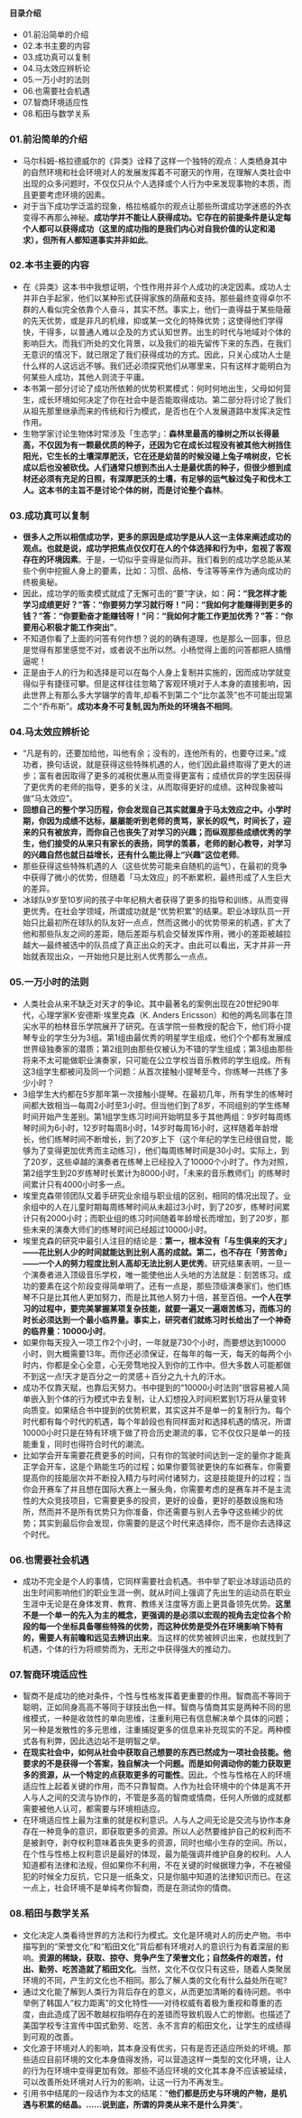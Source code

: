#### 目录介绍
- 01.前沿简单的介绍
- 02.本书主要的内容
- 03.成功真可以复制
- 04.马太效应辨析论
- 05.一万小时的法则
- 06.也需要社会机遇
- 07.智商环境适应性
- 08.稻田与数学关系




### 01.前沿简单的介绍
- 马尔科姆-格拉德威尔的《异类》诠释了这样一个独特的观点：人类栖身其中的自然环境和社会环境对人的发展发挥着不可磨灭的作用，在理解人类社会中出现的众多问题时，不仅仅只从个人选择或个人行为中来发现事物的本质，而且更要考虑环境的因素。
- 对于当下成功学泛滥的现象，格拉格威尔的观点让那些所谓成功学迷惑的外衣变得不再那么神秘。**成功学并不能让人获得成功。它存在的前提条件是认定每个人都可以获得成功（这里的成功指的是我们内心对自我价值的认定和渴求），但所有人都知道事实并非如此**。



### 02.本书主要的内容
- 在《异类》这本书中我想证明，个性作用并非个人成功的决定因素。成功人士并非白手起家，他们以某种形式获得家族的荫蔽和支持。那些最终变得卓尔不群的人看似完全依靠个人奋斗，其实不然。事实上，他们一直得益于某些隐蔽的先天优势，或是非凡的机缘，抑或某一文化的特殊优势；这使得他们学得快，干得多，以普通人难以企及的方式认知世界。出生的时代与地域对个体的影响巨大。而我们所处的文化背景，以及我们的祖先留传下来的东西，在我们无意识的情况下，就已限定了我们获得成功的方式。因此，只关心成功人士是什么样的人这远远不够。我们还必须探究他们从哪里来，只有这样才能明白为何某些人成功，其他人则流于平庸。
- 本书第一部分讨论了成功所依赖的优势积累模式：何时何地出生，父母如何营生，成长环境如何决定了你在社会中是否能取得成功。第二部分将讨论了我们从祖先那里继承而来的传统和行为模式，是否也在个人发展道路中发挥决定性作用。
- 生物学家讨论生物体时常涉及「生态学」：**森林里最高的橡树之所以长得最高，不仅因为有一颗最优质的种子，还因为它在成长过程没有被其他大树挡住阳光，它生长的土壤深厚肥沃，它在还是幼苗的时候没碰上兔子啃树皮，它长成以后也没被砍伐。人们通常只想到杰出人士是最优质的种子，但很少想到成材还必须有充足的日照，有深厚肥沃的土壤，有足够的运气躲过兔子和伐木工人。这本书的主旨不是讨论个体的树，而是讨论整个森林**。



### 03.成功真可以复制
- **很多人之所以相信成功学，更多的原因是成功学是从人这一主体来阐述成功的观点。也就是说，成功学把焦点仅仅盯在人的个体选择和行为中，忽视了客观存在的环境因素**。于是，一切似乎变得是似而非。我们看到的成功学总能从某些个例中挖掘人身上的要素，比如：习惯、品格、专注等等来作为通向成功的终极奥秘。
- 因此，成功学的贩卖模式就成了无懈可击的“要”字诀，如：**问：“我怎样才能学习成绩更好？”答：“你要努力学习就行呀！”问：“我如何才能赚得到更多的钱？”答：“你要勤奋才能赚钱呀！”问：“我如何才能工作更加优秀？”答：“你要用心积极才能工作突出”**。
- 不知道你看了上面的问答有何作想？说的的确有道理，也是那么一回事，但总是觉得有那里感觉不对，或者说不出所以然。小杨觉得上面的问答都把人搞懵逼呢！
- 正是由于人的行为和选择是可以在每个人身上复制并实施的，因而成功学就变得似乎有捷径可攀。但是这样往往忽略了客观环境对于人本身的直接影响，因此世界上有那么多大学辍学的青年,却看不到第二个“比尔盖茨”也不可能出现第二个“乔布斯”。**成功本身不可复制,因为所处的环境各不相同**。


### 04.马太效应辨析论
- “凡是有的，还要加给他，叫他有余；没有的，连他所有的，也要夺过来。”成功者，换句话说，就是获得这些特殊机遇的人，他们因此最终取得了更大的进步；富有者因取得了更多的减税优惠从而变得更富有；成绩优异的学生因获得了更优秀的老师的指导，更多的关注，从而取得更好的成绩。这种现象被叫做“马太效应”。
- **回想自己的整个学习历程，你会发现自己其实就置身于马太效应之中。小学时期，你因为成绩不达标，屡屡能听到老师的责骂，家长的叹气，时间长了，迎来的只有被放弃，而你自己也丧失了对学习的兴趣；而纵观那些成绩优秀的学生，他们接受的从来只有家长的表扬，同学的羡慕，老师的耐心教导，对学习的兴趣自然也就日益增长，还有什么能比得上“兴趣”这位老师**。
- 那些获得这些特殊机遇的人（这些优势可能来自随机的运气），在最初的竞争中获得了微小的优势，但随着「马太效应」的不断累积，最终形成了人生巨大的差异。
- 冰球队9岁至10岁间的孩子中年纪稍大者获得了更多的指导和训练，从而变得更优秀。在社会学领域，所谓成功就是“优势积累”的结果。职业冰球队员一开始只比最初所在球队的队友好一点点，然而这微小的优势带来的机遇，扩大了他和那些队友之间的差距，随后差距与机会交替发挥作用，微小的差距被越拉越大—最终被选中的队员成了真正出众的天才。由此可以看出，天才并非一开始就表现出众，一开始他只是比别人优秀那么一点点。




### 05.一万小时的法则
- 人类社会从来不缺乏对天才的争论。其中最著名的案例出现在20世纪90年代，心理学家K·安德斯·埃里克森（K. Anders Ericsson）和他的两名同事在顶尖水平的柏林音乐学院展开了研究。在该学院一些教授的配合下，他们将小提琴专业的学生分为3组。第1组由最优秀的明星学生组成，他们个个都有发展成世界级独奏家的潜质；第2组则由那些仅被认为不错的学生组成；第3组由那些将来不太可能做职业演奏家，只可能在公立学校当音乐教师的学生组成。所有这3组学生都被问及同一个问题：从首次接触小提琴至今，你练琴一共练了多少小时？
- 3组学生大约都在5岁那年第一次接触小提琴。在最初几年，所有学生的练琴时间都大致相当—每周2小时至3小时。但当他们到了8岁，不同组别的学生练琴时间开始产生差别。第1组学生练习时间开始明显多于其他两组：9岁时每周练琴时间为6小时，12岁时每周8小时，14岁时每周16小时，这样随着年龄增长，他们练琴时间不断增长，到了20岁上下（这个年纪的学生已经很自觉，能够为了变得更加优秀而主动练习），他们每周练琴时间是30小时。实际上，到了20岁，这些卓越的演奏者在练琴上已经投入了10000个小时了。作为对照，第2组学生到20岁练琴时长累计为8000小时，「未来的音乐教师们」的练琴时间累计只有4000小时多一点。
- 埃里克森带领团队又着手研究业余组与职业组的区别，相同的情况出现了。业余组中的人在儿童时期每周练琴时间从未超过3小时，到了20岁，练琴时间累计只有2000小时；而职业组的练习时间随着年龄增长而增加，到了20岁，那些未来的演奏大师们的练琴时间已经超过10000小时。
- 埃里克森的研究中最引人注目的结论是：**第一，根本没有「与生俱来的天才」——花比别人少的时间就能达到比别人高的成就。第二，也不存在「劳苦命」——一个人的努力程度比别人高却无法比别人更优秀**。研究结果表明，一旦一个演奏者进入顶级音乐学校，唯一能使他出人头地的方法就是：刻苦练习。成功的要素在这个阶段变得简单明了。还有一点是，那些顶级演奏家们，他们练琴不只是比其他人更加努力，而是比其他人努力十倍，甚至百倍。**一个人在学习的过程中，要完美掌握某项复杂技能，就要一遍又一遍艰苦练习，而练习的时长必须达到一个最小临界量。事实上，研究者们就练习时长给出了一个神奇的临界量：10000小时**。
- 如果你每天投入一项工作2个小时，一年就是730个小时，而要想达到10000小时，则大概需要13年。而你还必须保证，在每年的每一天，每天的每两个小时内，你都是全心全意，心无旁骛地投入到你的工作中。但大多数人可能都做不到这一点!天才是百分之一的灵感＋百分之九十九的汗水。
- 成功不仅靠天赋，也靠后天努力。书中提到的“10000小时法则”很容易被人简单嵌入到个体的行为模式中去复制，让人幻想投入时间积累到1万将从量变转向质变。如果结合书中提到的优势积累，其实这并不是单一的复制行为。每个时代都有每个时代的机遇，每个年龄段也有同样面对和选择机遇的情况，所谓10000小时只是在特有环境下做了符合历史潮流的事，它不仅仅只是单一的技能重复，同时也得符合时代的潮流。
- 比如学会开车需要花费更多的时间，只有你的驾驶时间达到一定的量你才能真正学会开车，这是个熟能生巧的过程；如果你要驾驶更快的车如赛车，你需要提高你的技能层次并不断投入精力与时间付诸努力，这是技能提升的过程；当你会开赛车了并且想在国际大赛上一展头角，你需要考虑的是赛车并不是主流性的大众竞技项目，它需要更多的投资，更好的设备，更好的基数设施和场所，然而并不是所有优势只为你准备，你还需要与别人去争夺这些稀少的优势；其实到最后你会发现，你需要的是这个时代来选择你，而不是你去选择这个时代。



### 06.也需要社会机遇
- 成功不完全是个人的事情，它同样需要社会机遇。书中举了职业冰球运动员的出生时间影响他们的职业生涯一例，就从时间上强调了先出生的运动员在职业生涯中无论是在身体发育、教育、教练关注度等方面上更具备领先优势。**这里不是一个单一的先入为主的概念，更强调的是必须以宏观的视角去定位各个阶段的每一个坐标具备哪些特殊的优势，而这种优势是受外在环境影响下特有的，需要人有前瞻和远见去辨识出来**。当这样的优势被辨识出来，也就找到了机遇，个体的行为将顺势而为，无形之中获得强大的推动力。



### 07.智商环境适应性
- 智商不是成功的绝对条件，个性与性格发挥着更重要的作用。智商高不等同于聪明，正如同身高高不等同于球技出色一样。智商与情商其实是两种不同的思维模式，一种是收敛性的单向思维，注重利用已有信息解决单个具体的问题；另一种是发散性的多元思维，注重捕捉更多的信息来补充现实的不足。两种模式各有利弊，因此选边站不是明智之举。
- **在现实社会中，如何从社会中获取自己想要的东西已然成为一项社会技能。他要求的不是获得一个答案，独自解决一个问题。而是如何调动你的能力获取更多的资源，从一个特定的点获取更多的可能性**。因此，个性与性格在人的环境适应性上起着关键的作用，而不只靠智商。人作为社会环境中的个体是离不开人与人之间的交流与协作的，不管是多高的智商或情商，任何人所做的成就都需要被他人认可，都需要与环境相适应。
- 在环境适应性上最为注重的就是权利意识。人与人之间无论是交流与协作本身存在一种竞争的意识，即获取更多的资源。所以人必然要维护自己的权利而不是被剥夺，剥夺权利意味着丧失更多的资源，同时也缩小生存的空间。所以，在个性与性格上权利意识是最好的体现，最为能强调并维护自身的权利。人人知道都有法律和法规，但如果你不利用，不在关键的时候据理力争，不在被侵犯的时候全力反抗，它只是一纸条文，只是你脑中知道的法律知识而已。在这一点上，社会环境不是单纯考你智商，而是在测试你的情商。


### 08.稻田与数学关系
- 文化决定人类看待世界的方法和行为模式。文化是环境对人的历史产物。书中描写到的“荣誉文化”和“稻田文化”背后都有环境对人的意识行为有着深层的影响。**资源的稀缺，获取、掠夺、竞争产生了荣誉文化；自然条件的艰苦，付出、勤劳、吃苦造就了稻田文化**。当然，文化不仅仅只有这些，随着人类聚居环境的不同，产生的文化也不相同。那么了解人类的文化有什么益处所在呢?
- 通过文化能了解到人类行为背后存在的意义，从而更加清晰的看待问题。书中举例了韩国人“权力距离”的文化特性——对待权威有着极为重视和尊重的态度，由此造成了因不敢越权指明存在的差错而导致机毁人亡的惨剧。也描述了美国学校专注宣传中国式勤劳、吃苦、永不言弃的稻田文化，让学生的成绩得到可观的改善。
- 文化源于环境对人的影响，其本身没有优劣，只有是否还适应所处的坏境。那些适应目前环境的文化本身值得发扬，可以营造这样一类型的文化环境，让人的行为在环境中变得更加有效。那些不适应环境的文化其本身不应该被延续，可以改善所处环境对人行为的影响，让这一行为不再发生。
- 引用书中结尾的一段话作为本文的结尾：“**他们都是历史与环境的产物，是机遇与积累的结晶。……说到底，所谓的异类从来不是什么异类**”。






